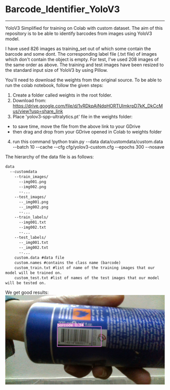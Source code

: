 # Barcode_Identifier_YoloV3

_______
YoloV3 Simplified for training on Colab with custom dataset. 
The aim of this repository is to be able to identify barcodes from images using YoloV3 model.

I have used 826 images as training_set out of which some contain the barcode and some dont. 
The corresponding label file (.txt file) of images which don't contain the object is empty. 
For test, I've used 208 images of the same order as above. 
The training and test images have been resized to the standard input size of YoloV3 by using Pillow. 


You'll need to download the weights from the original source. 
To be able to run the colab notebook, follow the given steps:
1. Create a folder called weights in the root folder.
2. Download from: https://drive.google.com/file/d/1vRDkpAiNdqHORTUImkrpD7kK_DkCcMus/view?usp=share_link
3. Place 'yolov3-spp-ultralytics.pt' file in the weights folder:
  * to save time, move the file from the above link to your GDrive
  * then drag and drop from your GDrive opened in Colab to weights folder
4. run this command
!python train.py --data data/customdata/custom.data --batch 10 --cache --cfg cfg/yolov3-custom.cfg --epochs 300 --nosave

The hierarchy of the data file is as follows:
```
data
  --customdata
    --train_images/
      --img001.png
      --img002.png
      --...
    --test_images/
      --_img001.png
      --_img002.png
      --...
    --train_labels/
      --img001.txt
      --img002.txt
      --...
    --test_labels/
      --_img001.txt 
      --_img002.txt
      --...
    custom.data #data file
    custom.names #contains the class name (barcode)
    custom_train.txt #list of name of the training images that our model will be trained on. 
    custom_test.txt #list of names of the test images that our model will be tested on.
```

We get good results: 
![image](https://github.com/shilpiprd/Barcode_Identifier_YoloV3/blob/master/output/img1_recognized_3597.png)



